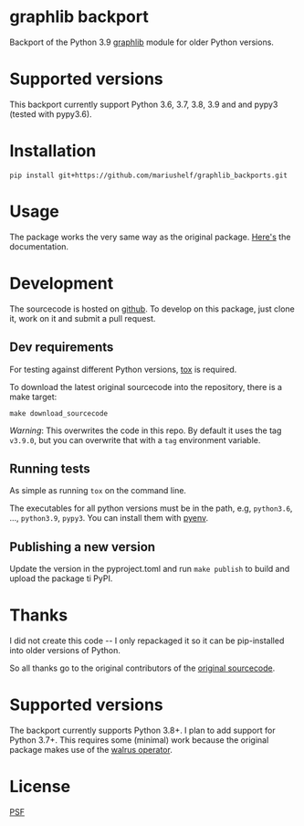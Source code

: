 # graphlib backport

Backport of the Python 3.9
[graphlib](https://docs.python.org/3/library/graphlib.html)
module for older Python versions.

# Supported versions

This backport currently support Python 3.6, 3.7, 3.8, 3.9 and and pypy3
(tested with pypy3.6).


# Installation

`pip install git+https://github.com/mariushelf/graphlib_backports.git`

# Usage

The package works the very same way as the original package.
[Here's](https://docs.python.org/3/library/graphlib.html) the documentation.


# Development

The sourcecode is hosted on
[github](https://github.com/mariushelf/graphlib_backports).
To develop on this package, just clone it, work on it and submit a pull request.


## Dev requirements

For testing against different Python versions, [tox](https://tox.readthedocs.io/en/latest/)
is required.

To download the latest original sourcecode into the repository, there is a make target:

`make download_sourcecode`

*Warning*: This overwrites the code in this repo. By default it uses the tag `v3.9.0`,
but you can overwrite that with a `tag` environment variable.


## Running tests

As simple as running `tox` on the command line.

The executables for all python versions must be in the path, e.g,
`python3.6`, ..., `python3.9`, `pypy3`.
You can install them with [pyenv](https://github.com/pyenv/pyenv).


## Publishing a new version

Update the version in the pyproject.toml and run `make publish` to build and upload
the package ti PyPI.


# Thanks

I did not create this code -- I only repackaged it so it can be
pip-installed into older versions of Python.

So all thanks go to the original contributors of the
[original sourcecode](https://github.com/python/cpython/blob/3.9/Lib/graphlib.py).


# Supported versions

The backport currently supports Python 3.8+. I plan to add support for
Python 3.7+. This requires some (minimal) work because the original package
makes use of the
[walrus operator](https://docs.python.org/3/whatsnew/3.8.html#assignment-expressions).


# License

[PSF](https://docs.python.org/3/license.html#psf-license)

